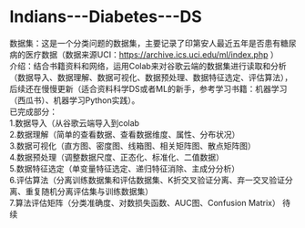 # Indians---Diabetes---DS
数据集：这是一个分类问题的数据集，主要记录了印第安人最近五年是否患有糖尿病的医疗数据（数据来源UCI：https://archive.ics.uci.edu/ml/index.php ）<br/>
介绍：结合书籍资料和网络，运用Colab来对谷歌云端的数据集进行读取和分析（数据导入、数据理解、数据可视化、数据预处理、数据特征选定、评估算法），后续还在慢慢更新（适合资料科学DS或者ML的新手，参考学习书籍：机器学习（西瓜书）、机器学习Python实践）。<br/>
已完成部分：<br/>
1.数据导入（从谷歌云端导入到colab<br/>
2.数据理解（简单的查看数据、查看数据维度、属性、分布状况）<br/>
3.数据可视化（直方图、密度图、线箱图、相关矩阵图、散点矩阵图）<br/>
4.数据预处理（调整数据尺度、正态化、标准化、二值数据）<br/>
5.数据特征选定（单变量特征选定、递归特征消除、主成分分析）<br/>
6.评估算法（分离训练数据集和评估数据集、K折交叉验证分离、弃一交叉验证分离、重复随机分离评估集与训练数据集）<br/>
7.算法评估矩阵（分类准确度、对数损失函数、AUC图、Confusion Matrix）
待续
